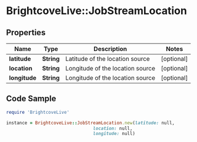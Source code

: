 # BrightcoveLive::JobStreamLocation

## Properties

Name | Type | Description | Notes
------------ | ------------- | ------------- | -------------
**latitude** | **String** | Latitude of the location source | [optional] 
**location** | **String** | Longitude of the location source | [optional] 
**longitude** | **String** | Longitude of the location source | [optional] 

## Code Sample

```ruby
require 'BrightcoveLive'

instance = BrightcoveLive::JobStreamLocation.new(latitude: null,
                                 location: null,
                                 longitude: null)
```


